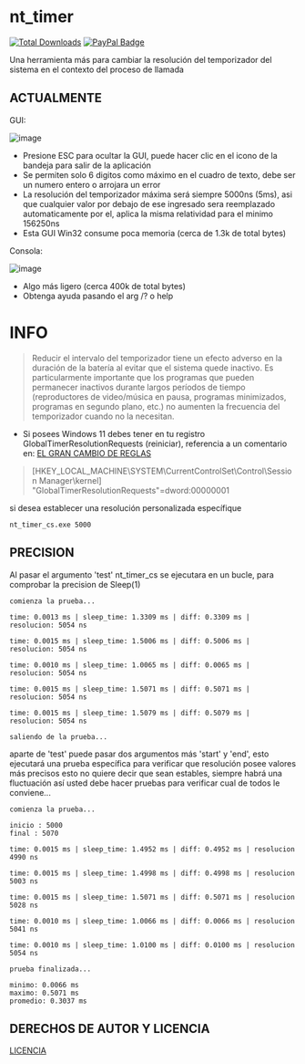 # nt_timer
[![Total Downloads](https://img.shields.io/github/downloads/LuSlower/nt_timer/total.svg)](https://github.com/LuSlower/nt_timer/releases) [![PayPal Badge](https://img.shields.io/badge/PayPal-003087?logo=paypal&logoColor=fff&style=flat)](https://paypal.me/eldontweaks) 

Una herramienta más para cambiar la resolución del temporizador del sistema en el contexto del proceso de llamada

## ACTUALMENTE
GUI:

![image](https://github.com/LuSlower/nt_timer/assets/148411728/6c81dfa6-6f49-4c51-850f-deb36be22b84)

* Presione ESC para ocultar la GUI, puede hacer clic en el icono de la bandeja para salir de la aplicación
* Se permiten solo 6 digitos como máximo en el cuadro de texto, debe ser un numero entero o arrojara un error
* La resolución del temporizador máxima será siempre 5000ns (5ms), asi que cualquier valor por debajo de ese ingresado sera reemplazado automaticamente por el, 
aplica la misma relatividad para el minimo 156250ns
* Esta GUI Win32 consume poca memoria (cerca de 1.3k de total bytes)

Consola:

![image](https://github.com/LuSlower/nt_timer/assets/148411728/b83c7f09-b0d2-45b6-bf6c-245de0b7fee6)


* Algo más ligero (cerca 400k de total bytes)
* Obtenga ayuda pasando el arg /? o help

# INFO
> Reducir el intervalo del temporizador tiene un efecto adverso en la duración de la batería al evitar que el sistema quede inactivo. Es particularmente importante que los programas que pueden permanecer inactivos durante largos períodos de tiempo (reproductores de video/música en pausa, programas minimizados, programas en segundo plano, etc.) no aumenten la frecuencia del temporizador cuando no la necesitan.

* Si posees Windows 11 debes tener en tu registro GlobalTimerResolutionRequests (reiniciar), referencia a un comentario en: [EL GRAN CAMBIO DE REGLAS](https://randomascii.wordpress.com/2020/10/04/windows-timer-resolution-the-great-rule-change/)

> [HKEY_LOCAL_MACHINE\SYSTEM\CurrentControlSet\Control\Session Manager\kernel]
"GlobalTimerResolutionRequests"=dword:00000001

si desea establecer una resolución personalizada específique

```
nt_timer_cs.exe 5000
```

## PRECISION

Al pasar el argumento 'test' nt_timer_cs se ejecutara en un bucle, para comprobar la precision de Sleep(1)

```
comienza la prueba...

time: 0.0013 ms | sleep_time: 1.3309 ms | diff: 0.3309 ms | resolucion: 5054 ns

time: 0.0015 ms | sleep_time: 1.5006 ms | diff: 0.5006 ms | resolucion: 5054 ns

time: 0.0010 ms | sleep_time: 1.0065 ms | diff: 0.0065 ms | resolucion: 5054 ns

time: 0.0015 ms | sleep_time: 1.5071 ms | diff: 0.5071 ms | resolucion: 5054 ns

time: 0.0015 ms | sleep_time: 1.5079 ms | diff: 0.5079 ms | resolucion: 5054 ns

saliendo de la prueba...
```

aparte de 'test' puede pasar dos argumentos más 'start' y 'end', esto ejecutará una prueba específica para verificar que resolución posee valores más precisos
esto no quiere decir que sean estables, siempre habrá una fluctuación así usted debe hacer pruebas para verificar cual de todos le conviene...

```
comienza la prueba...

inicio : 5000
final : 5070

time: 0.0015 ms | sleep_time: 1.4952 ms | diff: 0.4952 ms | resolucion 4990 ns

time: 0.0015 ms | sleep_time: 1.4998 ms | diff: 0.4998 ms | resolucion 5003 ns

time: 0.0015 ms | sleep_time: 1.5071 ms | diff: 0.5071 ms | resolucion 5028 ns

time: 0.0010 ms | sleep_time: 1.0066 ms | diff: 0.0066 ms | resolucion 5041 ns

time: 0.0010 ms | sleep_time: 1.0100 ms | diff: 0.0100 ms | resolucion 5054 ns

prueba finalizada...

minimo: 0.0066 ms
maximo: 0.5071 ms
promedio: 0.3037 ms
```



## DERECHOS DE AUTOR Y LICENCIA
[LICENCIA](LICENSE)

